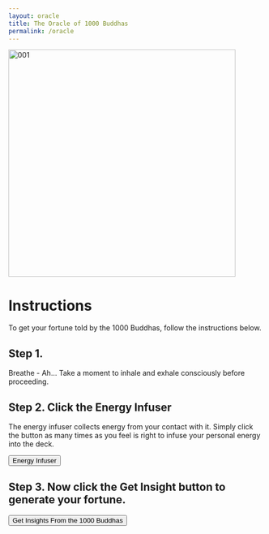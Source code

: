 ```yaml
---
layout: oracle
title: The Oracle of 1000 Buddhas
permalink: /oracle
---
```


<div class="uk-text-center">
<img src="{{"/screenshot.jpg" | relative_url}}" alt="001"  width="448" height="448"></div>

# Instructions
To get your fortune told by the 1000 Buddhas, follow the instructions below.

## Step 1.

Breathe - Ah... Take a moment to inhale and exhale consciously before proceeding.

## Step 2. Click the Energy Infuser

The energy infuser collects energy from your contact with it. Simply click the button as many times as you feel is right to infuse your personal energy into the deck.

<main class="uk-text-center">
<button onclick="getRandom()" id="btn1" class="uk-button uk-button-large uk-button-primary uk-width-1-1">Energy Infuser</button>
<h4 id="number"></h4>
<div class="uk-container"><span id="clickprogress"></span></div>
</main>

## Step 3. Now click the Get Insight button to generate your fortune.

<div class="uk-text-center">
<input class="Randombutton uk-button uk-button-large uk-button-primary uk-width-1-1" type="button" value="Get Insights From the 1000 Buddhas" onclick="randomImg()">
<div id="insight" class="uk-align-center"></div>
</div>
